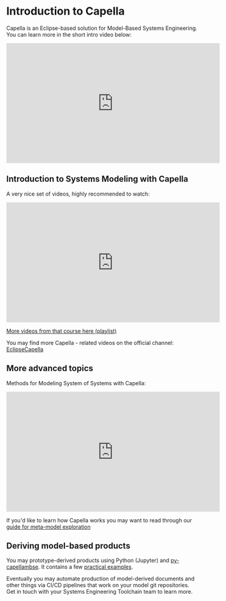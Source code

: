 <!--
 ~ SPDX-FileCopyrightText: Copyright DB Netz AG and the capella-collab-manager contributors
 ~ SPDX-License-Identifier: Apache-2.0
 -->

# Introduction to Capella

Capella is an Eclipse-based solution for Model-Based Systems Engineering. You
can learn more in the short intro video below:

<iframe width="560" height="315" src="https://www.youtube.com/embed/nv8IOg_xVMs" title="YouTube video player" frameborder="0" allow="accelerometer; autoplay; clipboard-write; encrypted-media; gyroscope; picture-in-picture" allowfullscreen></iframe>

## Introduction to Systems Modeling with Capella

A very nice set of videos, highly recommended to watch:

<iframe width="560" height="315" src="https://www.youtube.com/embed/34co9oVA08M" title="YouTube video player" frameborder="0" allow="accelerometer; autoplay; clipboard-write; encrypted-media; gyroscope; picture-in-picture" allowfullscreen></iframe>

[More videos from that course here (playlist)](https://www.youtube.com/playlist?list=PLIDNRe3eBT1XZdBulbS2yTdPk_ipSHIad)

You may find more Capella - related videos on the official channel:
[EclipseCapella](https://www.youtube.com/c/EclipseCapella/videos)

## More advanced topics

Methods for Modeling System of Systems with Capella:

<iframe width="560" height="315" src="https://www.youtube.com/embed/WCC_iHyChKQ" title="YouTube video player" frameborder="0" allow="accelerometer; autoplay; clipboard-write; encrypted-media; gyroscope; picture-in-picture" allowfullscreen></iframe>

If you'd like to learn how Capella works you may want to read through our
[guide for meta-model exploration](https://dsd-dbs.github.io/py-capellambse/start/how-to-explore-capella-mm.html)

## Deriving model-based products

You may prototype-derived products using Python (Jupyter) and
[py-capellambse](https://github.com/DSD-DBS/py-capellambse). It contains a few
[practical examples](https://github.com/DSD-DBS/py-capellambse/tree/master/examples).

Eventually you may automate production of model-derived documents and other
things via CI/CD pipelines that work on your model git repositories. Get in
touch with your Systems Engineering Toolchain team to learn more.
